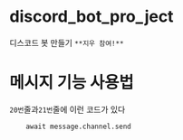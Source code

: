 # discord_bot_pro_ject
디스코드 봇 만들기
`**지우 참여!**`

# 메시지 기능 사용법
`20번`줄과`21번`줄에 이런 코드가 있다
```if message.content == "!안녕" or message.content == "!안녕하세요":
    await message.channel.send
```
